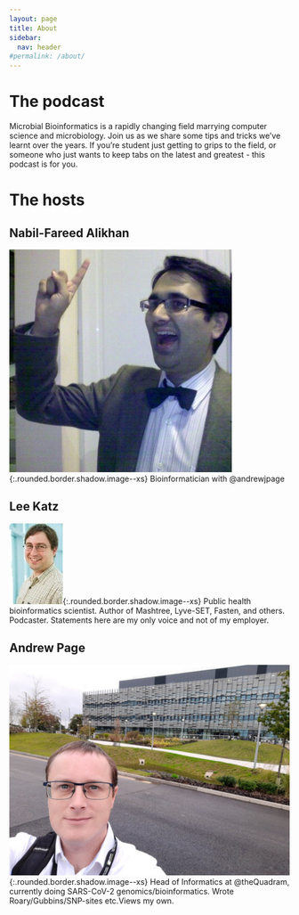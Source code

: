 ```yaml
---
layout: page
title: About
sidebar:
  nav: header
#permalink: /about/
---
```


# The podcast

Microbial Bioinformatics is a rapidly changing field marrying computer science and microbiology. Join us as we share some tips and tricks we’ve learnt over the years. If you’re student just getting to grips to the field, or someone who just wants to keep tabs on the latest and greatest - this podcast is for you.

# The hosts

## Nabil-Fareed Alikhan

![Image](/assets/images/NabilFareedAlikhan.jpg){:.rounded.border.shadow.image--xs}
Bioinformatician with @andrewjpage

## Lee Katz

![Image](/assets/images/LeeKatz.jpg){:.rounded.border.shadow.image--xs}
Public health bioinformatics scientist. Author of Mashtree, Lyve-SET, Fasten, and others. Podcaster. Statements here are my only voice and not of my employer.

## Andrew Page

![Image](/assets/images/AndrewPage.jpg){:.rounded.border.shadow.image--xs}
Head of Informatics at @theQuadram, currently doing SARS-CoV-2 genomics/bioinformatics. Wrote Roary/Gubbins/SNP-sites etc.Views my own.

